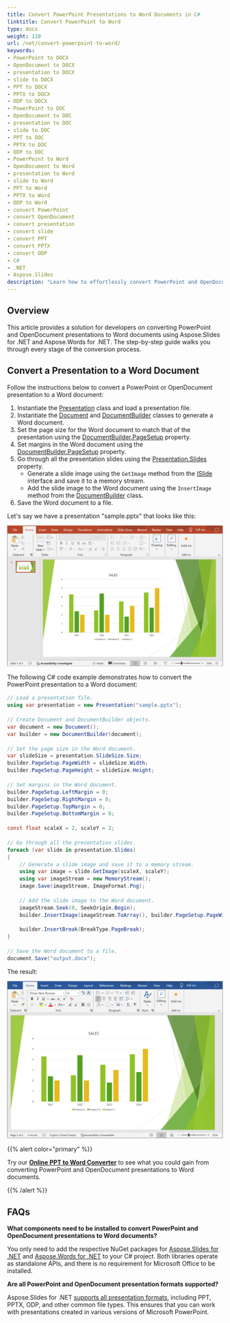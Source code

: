 ```yaml
---
title: Convert PowerPoint Presentations to Word Documents in C#
linktitle: Convert PowerPoint to Word
type: docs
weight: 110
url: /net/convert-powerpoint-to-word/
keywords:
- PowerPoint to DOCX
- OpenDocument to DOCX
- presentation to DOCX
- slide to DOCX
- PPT to DOCX
- PPTX to DOCX
- ODP to DOCX
- PowerPoint to DOC
- OpenDocument to DOC
- presentation to DOC
- slide to DOC
- PPT to DOC
- PPTX to DOC
- ODP to DOC
- PowerPoint to Word
- OpenDocument to Word
- presentation to Word
- slide to Word
- PPT to Word
- PPTX to Word
- ODP to Word
- сonvert PowerPoint
- convert OpenDocument
- convert presentation
- convert slide
- convert PPT
- convert PPTX
- convert ODP
- C#
- .NET
- Aspose.Slides
description: "Learn how to effortlessly convert PowerPoint and OpenDocument presentations to Word documents using Aspose.Slides for .NET. Our step-by-step guide with sample C# code provides the solution for developers looking to streamline their document workflows."
---
```


## **Overview**

This article provides a solution for developers on converting PowerPoint and OpenDocument presentations to Word documents using Aspose.Slides for .NET and Aspose.Words for .NET. The step-by-step guide walks you through every stage of the conversion process.

## **Convert a Presentation to a Word Document**

Follow the instructions below to convert a PowerPoint or OpenDocument presentation to a Word document:

1. Instantiate the [Presentation](https://reference.aspose.com/slides/net/aspose.slides/presentation/) class and load a presentation file.
2. Instantiate the [Document](https://reference.aspose.com/words/net/aspose.words/document/) and [DocumentBuilder](https://reference.aspose.com/words/net/aspose.words/documentbuilder/) classes to generate a Word document.
3. Set the page size for the Word document to match that of the presentation using the [DocumentBuilder.PageSetup](https://reference.aspose.com/words/net/aspose.words/documentbuilder/pagesetup/) property.
4. Set margins in the Word document using the [DocumentBuilder.PageSetup](https://reference.aspose.com/words/net/aspose.words/documentbuilder/pagesetup/) property.
5. Go through all the presentation slides using the [Presentation.Slides](https://reference.aspose.com/slides/net/aspose.slides/presentation/slides/) property.
    - Generate a slide image using the `GetImage` method from the [ISlide](https://reference.aspose.com/slides/net/aspose.slides/islide/) interface and save it to a memory stream.
    - Add the slide image to the Word document using the `InsertImage` method from the [DocumentBuilder](https://reference.aspose.com/words/net/aspose.words/documentbuilder/) class.
6. Save the Word document to a file.

Let's say we have a presentation "sample.pptx" that looks like this:

![PowerPoint presentation](PowerPoint.png)

The following C# code example demonstrates how to convert the PowerPoint presentation to a Word document:

```cs
// Load a presentation file.
using var presentation = new Presentation("sample.pptx");

// Create Document and DocumentBuilder objects.
var document = new Document();
var builder = new DocumentBuilder(document);

// Set the page size in the Word document.
var slideSize = presentation.SlideSize.Size;
builder.PageSetup.PageWidth = slideSize.Width;
builder.PageSetup.PageHeight = slideSize.Height;

// Set margins in the Word document.
builder.PageSetup.LeftMargin = 0;
builder.PageSetup.RightMargin = 0;
builder.PageSetup.TopMargin = 0;
builder.PageSetup.BottomMargin = 0;

const float scaleX = 2, scaleY = 2;

// Go through all the presentation slides.
foreach (var slide in presentation.Slides)
{
    // Generate a slide image and save it to a memory stream.
    using var image = slide.GetImage(scaleX, scaleY);
    using var imageStream = new MemoryStream();
    image.Save(imageStream, ImageFormat.Png);

    // Add the slide image to the Word document.
    imageStream.Seek(0, SeekOrigin.Begin);
    builder.InsertImage(imageStream.ToArray(), builder.PageSetup.PageWidth, builder.PageSetup.PageHeight);

    builder.InsertBreak(BreakType.PageBreak);
}

// Save the Word document to a file.
document.Save("output.docx");
```

The result:

![Word document](Word.png)

{{% alert color="primary" %}} 

Try our [**Online PPT to Word Converter**](https://products.aspose.app/slides/conversion/ppt-to-word) to see what you could gain from converting PowerPoint and OpenDocument presentations to Word documents. 

{{% /alert %}}

## **FAQs**

**What components need to be installed to convert PowerPoint and OpenDocument presentations to Word documents?**

You only need to add the respective NuGet packages for [Aspose.Slides for .NET](https://www.nuget.org/packages/Aspose.Slides.NET) and [Aspose.Words for .NET](https://www.nuget.org/packages/Aspose.Words/) to your C# project. Both libraries operate as standalone APIs, and there is no requirement for Microsoft Office to be installed.

**Are all PowerPoint and OpenDocument presentation formats supported?**

Aspose.Slides for .NET [supports all presentation formats](/slides/net/supported-file-formats/), including PPT, PPTX, ODP, and other common file types. This ensures that you can work with presentations created in various versions of Microsoft PowerPoint.
